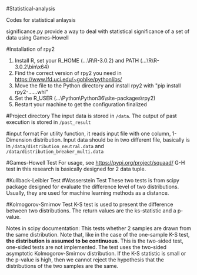#Statistical-analysis

Codes for statistical anlaysis

significance.py provide a way to deal with statistical significance of a set of data using Games-Howell

#Installation of rpy2
1. Install R, set your R_HOME (...\R\R-3.0.2\) and PATH (...\R\R-3.0.2\bin\x64)
2. Find the correct version of rpy2 you need in https://www.lfd.uci.edu/~gohlke/pythonlibs/
3. Move the file to the Python directory and install rpy2 with "pip install rpy2-......whl"
4. Set the R_USER (...\Python\Python36\site-packages\rpy2)
5. Restart your machine to get the configuration finalized

#Project directory
The input data is stored in <code>/data</code>.
The output of past execution is stored in <code>/past_result</code>

#input format
For utility function, it reads input file with one column, 1-Dimension distribution.
Input data should be in two different file, basically is in
<code>/data/distribution_neutral.data</code> and
<code>/data/distribution_breaker_multi.data</code>

#Games-Howell Test
For usage, see https://pypi.org/project/squaad/
G-H test in this research is basically designed for 2 data tuple.

#Kullback-Leibler Test 
#Wasserstein Test
These two tests is from scipy package designed for evaluate the difference level of two distributions.
Usually, they are used for machine learning methods as a distance.

#Kolmogorov-Smirnov Test
K-S test is used to present the difference between two distributions. The return values are the 
ks-statistic and a p-value.

Notes in scipy documentation:
This tests whether 2 samples are drawn from the same distribution. Note that, like in the case of the 
one-sample K-S test, <b>the distribution is assumed to be continuous</b>. This is the two-sided test, one-sided 
tests are not implemented. The test uses the two-sided asymptotic Kolmogorov-Smirnov distribution. If 
the K-S statistic is small or the p-value is high, then we cannot reject the hypothesis that the 
distributions of the two samples are the same.
